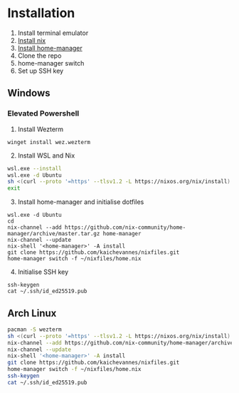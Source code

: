# Installation
1. Install terminal emulator
2. [Install nix](https://nixos.org/download/)
3. [Install home-manager](https://nix-community.github.io/home-manager/index.xhtml#ch-installation)
4. Clone the repo
5. home-manager switch
6. Set up SSH key

## Windows
### Elevated Powershell
1. Install Wezterm
```
winget install wez.wezterm
```
2. Install WSL and Nix
```bash
wsl.exe --install
wsl.exe -d Ubuntu
sh <(curl --proto '=https' --tlsv1.2 -L https://nixos.org/nix/install) --daemon
exit
```
3. Install home-manager and initialise dotfiles
```
wsl.exe -d Ubuntu
cd
nix-channel --add https://github.com/nix-community/home-manager/archive/master.tar.gz home-manager
nix-channel --update
nix-shell '<home-manager>' -A install
git clone https://github.com/kaichevannes/nixfiles.git
home-manager switch -f ~/nixfiles/home.nix
```
4. Initialise SSH key
```
ssh-keygen
cat ~/.ssh/id_ed25519.pub
```
## Arch Linux
```bash
pacman -S wezterm
sh <(curl --proto '=https' --tlsv1.2 -L https://nixos.org/nix/install) --daemon
nix-channel --add https://github.com/nix-community/home-manager/archive/master.tar.gz home-manager
nix-channel --update
nix-shell '<home-manager>' -A install
git clone https://github.com/kaichevannes/nixfiles.git
home-manager switch -f ~/nixfiles/home.nix
ssh-keygen
cat ~/.ssh/id_ed25519.pub
```
